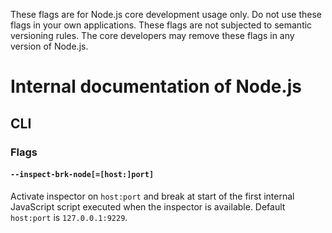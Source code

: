 These flags are for Node.js core development usage only. Do not use these flags
in your own applications. These flags are not subjected to semantic versioning
rules. The core developers may remove these flags in any version of Node.js.

# Internal documentation of Node.js

## CLI

### Flags

#### `--inspect-brk-node[=[host:]port]`

<!-- YAML
added: v7.6.0
-->

Activate inspector on `host:port` and break at start of the first internal
JavaScript script executed when the inspector is available.
Default `host:port` is `127.0.0.1:9229`.
